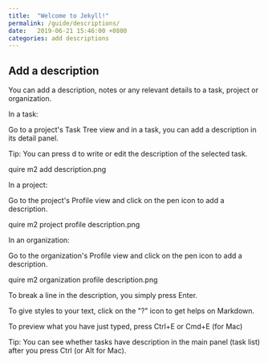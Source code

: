 ```yaml
---
title:  "Welcome to Jekyll!"
permalink: /guide/descriptions/
date:   2019-06-21 15:46:00 +0800
categories: add descriptions
---
```

## Add a description


You can add a description, notes or any relevant details to a task, project or organization.

In a task:

Go to a project's Task Tree view and in a task, you can add a description in its detail panel.

Tip: You can press d to write or edit the description of the selected task.

quire m2 add description.png

In a project:

Go to the project's Profile view and click on the pen icon to add a description.

quire m2 project profile description.png

In an organization:

Go to the organization's Profile view and click on the pen icon to add a description.

quire m2 organization profile description.png

To break a line in the description, you simply press Enter.

To give styles to your text, click on the "?" icon to get helps on Markdown.

To preview what you have just typed, press Ctrl+E or Cmd+E (for Mac)

Tip: You can see whether tasks have description in the main panel (task list) after you press Ctrl (or Alt for Mac).